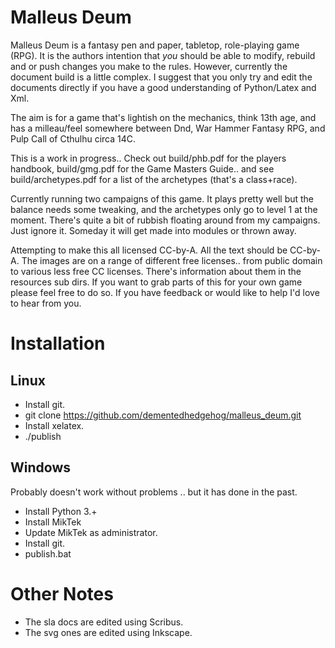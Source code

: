 # Malleus Deum

Malleus Deum is a fantasy pen and paper, tabletop, role-playing game (RPG).
It is the authors intention that *you* should be able to modify, rebuild and
or push changes you make to the rules.  However, currently the document build
is a little complex.   I suggest that you only try and edit the documents
directly if you have a good understanding of Python/Latex and Xml.

The aim is for a game that's lightish on the mechanics, think 13th age, and has a
milleau/feel somewhere between Dnd, War Hammer Fantasy RPG, and Pulp Call of Cthulhu
circa 14C.

This is a work in progress.. Check out build/phb.pdf for the players handbook,
build/gmg.pdf for the Game Masters Guide.. and see build/archetypes.pdf for a
list of the archetypes (that's a class+race).

Currently running two campaigns of this game.  It plays pretty well but the
balance needs some tweaking, and the archetypes only go to level 1 at the moment.
There's quite a bit of rubbish floating around from my campaigns.  Just ignore it.
Someday it will get made into modules or thrown away.

Attempting to make this all licensed CC-by-A.   All the text should be CC-by-A.
The images are on a range of different free licenses.. from public domain to
various less free CC licenses.  There's information about them in the resources
sub dirs.  If you want to grab parts of this for your own game please feel free
to do so.  If you have feedback or would like to help I'd love to hear from you.



# Installation

## Linux

 * Install git.
 * git clone https://github.com/dementedhedgehog/malleus_deum.git
 * Install xelatex.
 * ./publish


## Windows
Probably doesn't work without problems .. but it has done in the past.

 * Install Python 3.+
 * Install MikTek
 * Update MikTek as administrator.
 * Install git.
 * publish.bat       


# Other Notes

 * The sla docs are edited using Scribus.
 * The svg ones are edited using Inkscape.
